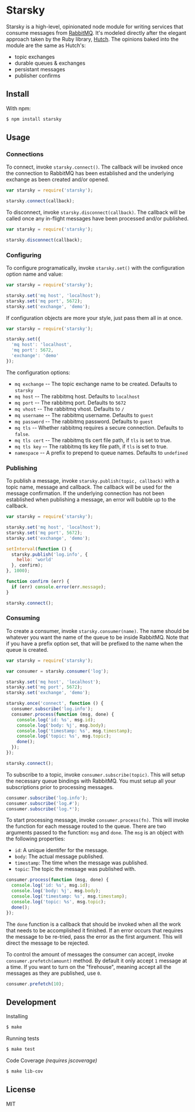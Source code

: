 
# Starsky

Starsky is a high-level, opinionated node module for writing services that consume messages from [RabbitMQ](https://www.rabbitmq.com/). It's modeled directly after the elegant approach taken by the Ruby library, [Hutch](https://github.com/gocardless/hutch). The opinions baked into the module are the same as Hutch's:

  - topic exchanges
  - durable queues & exchanges
  - persistant messages
  - publisher confirms

## Install

With npm:

```sh
$ npm install starsky
```

## Usage

### Connections

To connect, invoke `starsky.connect()`. The callback will be invoked once the connection to RabbitMQ has been established and the underlying exchange as been created and/or opened.

```js
var starsky = require('starsky');

starsky.connect(callback);
```

To disconnect, invoke `starsky.disconnect(callback)`. The callback will be called once any in-flight messages have been processed and/or published.

```js
var starsky = require('starsky');

starsky.disconnect(callback);
```

### Configuring

To configure programatically, invoke `starsky.set()` with the configuration option name and value:

```js
var starsky = require('starsky');

starsky.set('mq host', 'localhost');
starsky.set('mq port', 5672);
starsky.set('exchange', 'demo');
```

If configuration objects are more your style, just pass them all in at once.

```js
var starsky = require('starsky');

starsky.set({
  'mq host': 'localhost',
  'mq port': 5672,
  'exchange': 'demo'
});
```

The configuration options:

  - `mq exchange` -- The topic exchange name to be created. Defaults to `starsky`
  - `mq host` -- The rabbitmq host. Defaults to `localhost`
  - `mq port` -- The rabbitmq port. Defaults to `5672`
  - `mq vhost` -- The rabbitmq vhost. Defaults to `/`
  - `mq username` -- The rabbitmq username. Defaults to `guest`
  - `mq password` -- The rabbitmq password. Defaults to `guest`
  - `mq tls` -- Whether rabbitmq requires a secure connection. Defaults to `false`.
  - `mq tls cert` -- The rabbitmq tls cert file path, if `tls` is set to true.
  - `mq tls key` -- The rabbitmq tls key file path, if `tls` is set to true.
  - `namespace` -- A prefix to prepend to queue names. Defaults to `undefined`

### Publishing

To publish a message, invoke `starsky.publish(topic, callback)` with a topic name, message and callback. The callback will be used for the message confirmation. If the underlying connection has not been established when publishing a message, an error will bubble up to the callback.

```js
var starsky = require('starsky');

starsky.set('mq host', 'localhost');
starsky.set('mq port', 5672);
starsky.set('exchange', 'demo');

setInterval(function () {
  starsky.publish('log.info', {
    hello: 'world'
  }, confirm);
}, 1000);

function confirm (err) {
  if (err) console.error(err.message);
}

starsky.connect();
```

### Consuming

To create a consumer, invoke `starsky.consumer(name)`. The name should be whatever you want the name of the queue to be inside RabbitMQ. Note that if you have a prefix option set, that will be prefixed to the name when the queue is created.

```js
var starsky = require('starsky');

var consumer = starsky.consumer('log');

starsky.set('mq host', 'localhost');
starsky.set('mq port', 5672);
starsky.set('exchange', 'demo');

starsky.once('connect', function () {
  consumer.subscribe('log.info');
  consumer.process(function (msg, done) {
    console.log('id: %s', msg.id);
    console.log('body: %j', msg.body);
    console.log('timestamp: %s', msg.timestamp);
    console.log('topic: %s', msg.topic);
    done();
  });
});

starsky.connect();
```

To subscribe to a topic, invoke `consumer.subscribe(topic)`. This will setup the necessary queue bindings with RabbitMQ. You must setup all your subscriptions prior to processing messages.

```js
consumer.subscribe('log.info');
consumer.subscribe('log.#');
consumer.subscribe('log.*');
```

To start processing message, invoke `consumer.process(fn)`. This will invoke the function for each message routed to the queue. There are two arguments passed to the function: `msg` and `done`. The `msg` is an object with the following properties:

  - `id`: A unique identifer for the message.
  - `body`: The actual message published.
  - `timestamp`: The time when the message was published.
  - `topic`: The topic the message was published with.

```js
consumer.process(function (msg, done) {
  console.log('id: %s', msg.id);
  console.log('body: %j', msg.body);
  console.log('timestamp: %s', msg.timestamp);
  console.log('topic: %s', msg.topic);
  done();
});
```

The `done` function is a callback that should be invoked when all the work that needs to be accomplished it finished. If an error occurs that requires the message to be re-tried, pass the error as the first argument. This will direct the message to be rejected.

To control the amount of messages the consumer can accept, invoke `consumer.prefetch(amount)` method. By default it only accept `1` message at a time. If you want to turn on the "firehouse", meaning accept all the messages as they are published, use `0`.

```js
consumer.prefetch(10);
```

## Development

Installing

```sh
$ make
```

Running tests

```sh
$ make test
```

Code Coverage *(requires jscoverage)*

```sh
$ make lib-cov
```

## License

MIT
